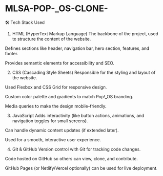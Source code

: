 # MLSA-POP-_OS-CLONE-
🛠 Tech Stack Used
1. HTML (HyperText Markup Language)
The backbone of the project, used to structure the content of the website.

Defines sections like header, navigation bar, hero section, features, and footer.

Provides semantic elements for accessibility and SEO.

2. CSS (Cascading Style Sheets)
Responsible for the styling and layout of the website.

Used Flexbox and CSS Grid for responsive design.

Custom color palette and gradients to match Pop!_OS branding.

Media queries to make the design mobile-friendly.

3. JavaScript
Adds interactivity (like button actions, animations, and navigation toggles for small screens).

Can handle dynamic content updates (if extended later).

Used for a smooth, interactive user experience.

4. Git & GitHub
Version control with Git for tracking code changes.

Code hosted on GitHub so others can view, clone, and contribute.

GitHub Pages (or Netlify/Vercel optionally) can be used for live deployment.

